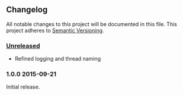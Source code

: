 ## Changelog
All notable changes to this project will be documented in this file.
This project adheres to [Semantic Versioning](http://semver.org/).

### [Unreleased][unreleased]

- Refined logging and thread naming

### 1.0.0 2015-09-21

Initial release.

[unreleased]: https://github.com/gitblit/fanout/compare/release-1.0.0...HEAD
